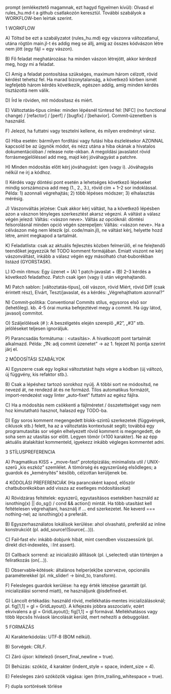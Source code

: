 prompt (emlékeztető magamnak, ezt hagyd figyelmen kívül): Olvasd el rules\_hu.md-t a github csatlakozón keresztül. További szabályok a WORKFLOW-ben leírtak szerint.

1 WORKFLOW

A) Töltsd be ezt a szabályzatot (rules\_hu.md) egy vászonra változatlanul, utána rögtön main.jl-t és addig meg se állj, amíg az összes kódvászon létre nem jött (egy fájl = egy vászon).

B) Fő feladat meghatározása: ha minden vászon létrejött, akkor kérdezd meg, hogy mi a feladat.

C) Amíg a feladat pontosítása szükséges, maximum három célzott, rövid kérdést tehetsz fel. Ha marad bizonytalanság, a következő körben ismét legfeljebb három kérdés következik, egészen addig, amíg minden kérdés tisztázottá nem válik.

D) Írd le röviden, mit módosítasz és miért.

E) Változtatás‑típus címke: minden lépésnél tüntesd fel: \[NFC] (no functional change) / \[refactor] / \[perf] / \[bugfix] / \[behavior]. Commit‑üzenetben is használd.

F) Jelezd, ha futtatni vagy tesztelni kellene, és milyen eredményt vársz.

G) Hiba esetén: bármilyen fordítási vagy futási hiba észlelésekor AZONNAL kapcsold be az ügynök módot, és nézz utána a hiba okának a hivatalos dokumentációban / release note-okban. A megoldási javaslatot rövid forrásmegjelöléssel add meg, majd kérj jóváhagyást a patchre.

H) Minden módosítás előtt kérj jóváhagyást: igen (vagy i). Jóváhagyás nélkül ne írj a kódhoz.

I) Kérdés vagy döntési pont esetén a lehetséges következő lépéseket mindig sorszámozva add meg (1., 2., 3.), rövid cím + 1–2 sor indoklással. Példa: 1) azonnali végrehajtás; 2) több lépéses módszer; 3) elhalasztás mérésig.

J) Vászonváltás jelzése: Csak akkor kérj váltást, ha a következő lépésben azon a vásznon tényleges szerkesztést akarsz végezni. A váltást a válasz végén jelezd: Váltás: \<vászon neve>. Váltás az opcióknál: döntési felsorolásnál minden opció végén szerepeljen: Váltás: \<vászon neve>. Ha a célvászon még nem létezik (pl. code/main.jl), ne váltást kérj, helyette hozd létre, amint megkapod a tartalmát.

K) Feladatlista: csak az aktuális fejlesztés közben felmerülő, el ne felejtendő teendőket jegyezzük fel TODO komment formájában. Emiatt viszont ne kérj vászonváltást, inkább a válasz végén egy másolható chat‑buborékban listázd (GYORSTASK).

L) IO‑min ritmus: Egy üzenet = (A) 1 patch‑javaslat + (B) 2–3 kérdés a következő feladathoz. Patch csak igen (vagy i) után végrehajtandó.

M) Patch sablon: \[változtatás‑típus], cél vászon, rövid Miért, rövid Diff (csak érintett rész), Elvárt, Teszt/javaslat, és a kérdés: „Végrehajthatom azonnal?”

N) Commit‑politika: Conventional Commits stílus, egysoros első sor (lehetőleg). kb. 4-5 órai munka befejeztével megy a commit. Ha úgy látod, javasolj commitot.

O) Száljelölések (# ): A beszélgetés elején szereplő „#2”, „#3” stb. jelöléseket teljesen ignoráljuk.

P) Parancsadás formátuma: : \<utasítás>. A hivatkozott pont tartalmát alkalmazd.
Példa: „1N: adj commit üzenetet” → az 1. fejezet N) pontja szerint járj el.

2 MÓDOSÍTÁSI SZABÁLYOK

A) Egyszerre csak egy logikai változtatást hajts végre a kódban (új változó, új függvény, kis refaktor stb.).

B) Csak a lépéshez tartozó sorokhoz nyúlj. A többi sort ne módosítsd, ne nevezd át, ne rendezd át és ne formázd. Tilos automatikus formázót, import‑rendezést vagy linter „auto‑fixet” futtatni az egész fájlra.

C) Ha a módosítás nem csökkenti a fájlméretet / összetettséget vagy nem hoz kimutatható hasznot, halaszd egy TODO-ba.

D) Egy soros komment megengedett blokk-szintű szerkezetek (függvények, ciklusok stb.) felett, ha az a változtatás kontextusát segíti; továbbá egy programutasítás sor végén elhelyezett rövid komment is megengedett, de soha sem az utasítás sor előtt. Legyen tömör (≤100 karakter). Ne az épp aktuális átalakítást kommenteld, igyekezz inkább végleges kommentet adni.

3 STÍLUSPREFERENCIA

A) Pragmatikus KISS + „move-fast” prototipizálás; minimalista util / UNIX-szerű „kis eszköz” szemlélet. A tömörség és egyszerűség elsődleges; a guardok és „keményítés” később, célzottan kerüljenek be.

4 KÓDOLÁSI PREFERENCIÁK (Ha parancsként kapod, először chatbuborékokban add vissza az esetleges módosításokat)

A) Rövidzáras feltételek: egyszerű, egyutasításos esetekben használd az isnothing(x) || do\_sg() / cond && action() mintát. Ha több utasítást kell feltételesen végrehajtani, használj if … end szerkezetet. Ne keverd === nothing-nel; az isnothing(x) a preferált.

B) Egyszerhasználatos lokálisok kerülése: ahol olvasható, preferáld az inline konstrukciót (pl. add\_source!(Source(...))).

C) Fail‑fast elv: inkább dobjunk hibát, mint csendben visszaessünk (pl. direkt dict‑indexelés, ::Int assert).

D) Callback sorrend: az inicializáló állítások (pl. i\_selected) után történjen a feliratkozás (on(...)).

E) Observable‑kötések: általános helper(ek)be szervezve, opcionális paraméterekkel (pl. mk\_slider! → bind\_to, transform).

F) Felesleges guardok kerülése: ha egy érték létezése garantált (pl. inicializálási sorrend miatt), ne használjunk @isdefined‑et.

G) Láncolt értékadás: használd rövid, mellékhatás‑mentes inicializálásoknál; pl. fig\[1,1] = gl = GridLayout(). A kifejezés jobbra asszociatív, ezért ekvivalens a gl = GridLayout(); fig\[1,1] = gl formával. Mellékhatásos vagy több lépcsős hívások láncolását kerüld, mert nehezíti a debuggolást.

5 FORMÁZÁS

A) Karakterkódolás: UTF‑8 (BOM nélkül).

B) Sorvégek: CRLF.

C) Záró újsor: kötelező (insert\_final\_newline = true).

D) Behúzás: szóköz, 4 karakter (indent\_style = space, indent\_size = 4).

E) Felesleges záró szóközök vágása: igen (trim\_trailing\_whitespace = true).

F) dupla sortörések törlése
